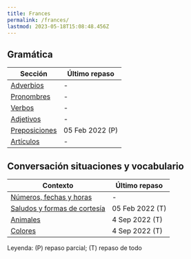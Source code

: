 ```yaml
---
title: Frances
permalink: /frances/
lastmod: 2023-05-18T15:08:48.456Z
---
```


## Gramática

| Sección                        | Último repaso |
| ------------------------------ | ------------- |
| [Adverbios](gramatica/adverbios/)        | -              |
| [Pronombres](gramatica/pronombres/)      | -              |
| [Verbos](gramatica/verbos/)              | -              |
| [Adjetivos](gramatica/adjetivos/)        | -              |
| [Preposiciones](gramatica/preposiciones) | 05 Feb 2022 (P)  |
| [Artículos](gramatica/articulos)         | -              |


## Conversación situaciones y vocabulario

| Contexto                                      | Último repaso |
| --------------------------------------------- | ------------- |
| [Números, fechas y horas](vocabulario/numeros-fecha-hora) |  -            |
| [Saludos y formas de cortesía](vocabulario/salutations)   |  05 Feb 2022 (T)  |
| [Animales](vocabulario/animaux) | 4 Sep 2022 (T) |
| [Colores](vocabulario/couleurs) | 4 Sep 2022 (T) |


Leyenda: (P) repaso parcial; (T) repaso de todo